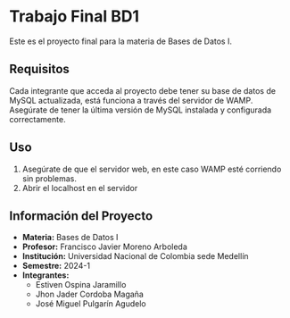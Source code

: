 # Trabajo Final BD1

Este es el proyecto final para la materia de Bases de Datos I.

## Requisitos

Cada integrante que acceda al proyecto debe tener su base de datos de MySQL actualizada, está funciona a través del servidor de WAMP. Asegúrate de tener la última versión de MySQL instalada y configurada correctamente.

## Uso

1. Asegúrate de que el servidor web, en este caso WAMP esté corriendo sin problemas.
2. Abrir el localhost en el servidor

## Información del Proyecto

- **Materia:** Bases de Datos I
- **Profesor:** Francisco Javier Moreno Arboleda
- **Institución:** Universidad Nacional de Colombia sede Medellín
- **Semestre:** 2024-1
- **Integrantes:** 
  - Estiven Ospina Jaramillo 
  - Jhon Jader Cordoba Magaña
  - José Miguel Pulgarín Agudelo
